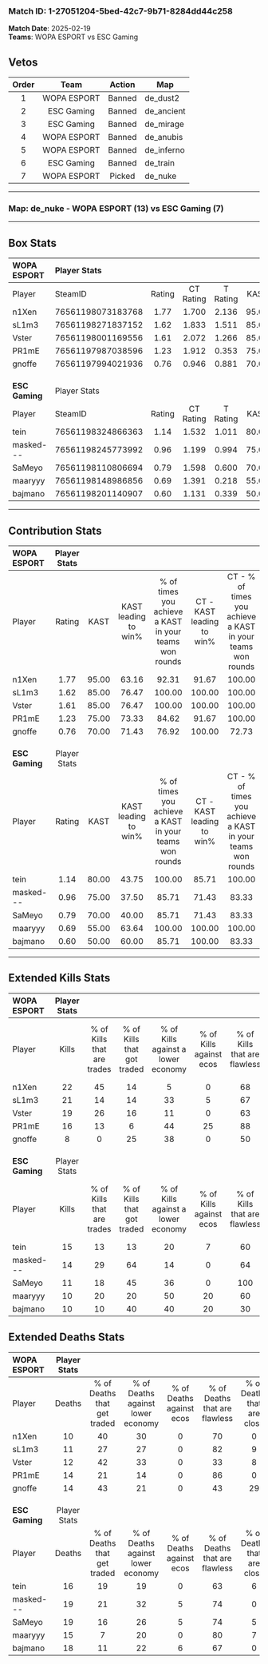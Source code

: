 ### Match ID: 1-27051204-5bed-42c7-9b71-8284dd44c258  
**Match Date**: 2025-02-19  
**Teams**: WOPA ESPORT vs ESC Gaming  

## Vetos  

| Order | Team | Action | Map |
| :---: | :--: | :----: | --- |
| 1 | WOPA ESPORT | Banned | de_dust2 |
| 2 | ESC Gaming | Banned | de_ancient |
| 3 | ESC Gaming | Banned | de_mirage |
| 4 | WOPA ESPORT | Banned | de_anubis |
| 5 | WOPA ESPORT | Banned | de_inferno |
| 6 | ESC Gaming | Banned | de_train |
| 7 | WOPA ESPORT | Picked | de_nuke |

---  

### **Map**: de_nuke - WOPA ESPORT (13) vs ESC Gaming (7)  
---  

## Box Stats  

| **WOPA ESPORT** | Player Stats      |        |           |          |       |       |       |         |        |      |     |
| :- | :- | :-: | :-: | :-: | :-: | :-: | :-: | :-: | :-: | :-: | :-: |
| Player          | SteamID           | Rating | CT Rating | T Rating | KAST  |  ADR  | Kills | Assists | Deaths | K/D  | HS% |
| n1Xen           | 76561198073183768 |  1.77  |   1.700   |  2.136   | 95.00 | 94.4  |  22   |    5    |   10   | 2.20 | 59  |
| sL1m3           | 76561198271837152 |  1.62  |   1.833   |  1.511   | 85.00 | 94.5  |  21   |    5    |   11   | 1.91 | 28  |
| Vster           | 76561198001169556 |  1.61  |   2.072   |  1.266   | 85.00 | 120.8 |  19   |    9    |   12   | 1.58 | 47  |
| PR1mE           | 76561197987038596 |  1.23  |   1.912   |  0.353   | 75.00 | 89.9  |  16   |    4    |   14   | 1.14 | 81  |
| gnoffe          | 76561197994021936 |  0.76  |   0.946   |  0.881   | 70.00 | 57.2  |   8   |    6    |   14   | 0.57 | 75  |
|                 |                   |        |           |          |       |       |       |         |        |      |     |
|                 |                   |        |           |          |       |       |       |         |        |      |     |
|                 |                   |        |           |          |       |       |       |         |        |      |     |
| **ESC Gaming**  | Player Stats      |        |           |          |       |       |       |         |        |      |     |
| Player          | SteamID           | Rating | CT Rating | T Rating | KAST  |  ADR  | Kills | Assists | Deaths | K/D  | HS% |
| tein            | 76561198324866363 |  1.14  |   1.532   |  1.011   | 80.00 | 80.4  |  15   |    3    |   16   | 0.94 | 80  |
| masked---       | 76561198245773992 |  0.96  |   1.199   |  0.994   | 75.00 | 72.3  |  14   |    4    |   19   | 0.74 | 21  |
| SaMeyo          | 76561198110806694 |  0.79  |   1.598   |  0.600   | 70.00 | 69.4  |  11   |    6    |   19   | 0.58 | 45  |
| maaryyy         | 76561198148986856 |  0.69  |   1.391   |  0.218   | 55.00 | 56.9  |  10   |    2    |   15   | 0.67 | 30  |
| bajmano         | 76561198201140907 |  0.60  |   1.131   |  0.339   | 50.00 | 61.9  |  10   |    4    |   18   | 0.56 | 50  |
---  

## Contribution Stats  

| **WOPA ESPORT** | Player Stats |       |                      |                                                        |                           |                                                             |                          |                                                            |
| :- | :-: | :-: | :-: | :-: | :-: | :-: | :-: | :-: |
| Player          |    Rating    | KAST  | KAST leading to win% | % of times you achieve a KAST in your teams won rounds | CT - KAST leading to win% | CT - % of times you achieve a KAST in your teams won rounds | T - KAST leading to win% | T - % of times you achieve a KAST in your teams won rounds |
| n1Xen           |     1.77     | 95.00 |        63.16         |                         92.31                          |           91.67           |                           100.00                            |          14.29           |                           50.00                            |
| sL1m3           |     1.62     | 85.00 |        76.47         |                         100.00                         |          100.00           |                           100.00                            |          33.33           |                           100.00                           |
| Vster           |     1.61     | 85.00 |        76.47         |                         100.00                         |          100.00           |                           100.00                            |          33.33           |                           100.00                           |
| PR1mE           |     1.23     | 75.00 |        73.33         |                         84.62                          |           91.67           |                           100.00                            |           0.00           |                            0.00                            |
| gnoffe          |     0.76     | 70.00 |        71.43         |                         76.92                          |          100.00           |                            72.73                            |          33.33           |                           100.00                           |
|                 |              |       |                      |                                                        |                           |                                                             |                          |                                                            |
|                 |              |       |                      |                                                        |                           |                                                             |                          |                                                            |
|                 |              |       |                      |                                                        |                           |                                                             |                          |                                                            |
| **ESC Gaming**  | Player Stats |       |                      |                                                        |                           |                                                             |                          |                                                            |
| Player          |    Rating    | KAST  | KAST leading to win% | % of times you achieve a KAST in your teams won rounds | CT - KAST leading to win% | CT - % of times you achieve a KAST in your teams won rounds | T - KAST leading to win% | T - % of times you achieve a KAST in your teams won rounds |
| tein            |     1.14     | 80.00 |        43.75         |                         100.00                         |           85.71           |                           100.00                            |          11.11           |                           100.00                           |
| masked---       |     0.96     | 75.00 |        37.50         |                         85.71                          |           71.43           |                            83.33                            |          11.11           |                           100.00                           |
| SaMeyo          |     0.79     | 70.00 |        40.00         |                         85.71                          |           71.43           |                            83.33                            |          12.50           |                           100.00                           |
| maaryyy         |     0.69     | 55.00 |        63.64         |                         100.00                         |          100.00           |                           100.00                            |          20.00           |                           100.00                           |
| bajmano         |     0.60     | 50.00 |        60.00         |                         85.71                          |          100.00           |                            83.33                            |          20.00           |                           100.00                           |
---  

## Extended Kills Stats  

| **WOPA ESPORT** | Player Stats |                            |                            |                                    |                         |                              |                                 |                                       |                    |           |
| :- | :-: | :-: | :-: | :-: | :-: | :-: | :-: | :-: | :-: | :-: |
| Player          |    Kills     | % of Kills that are trades | % of Kills that got traded | % of Kills against a lower economy | % of Kills against ecos | % of Kills that are flawless | % of Kills that are close duels | % of Kills that are assisted by flash | Pistol Round Kills | AWP Kills |
| n1Xen           |      22      |             45             |             14             |                 5                  |            0            |              68              |                5                |                   0                   |         0          |     2     |
| sL1m3           |      21      |             14             |             14             |                 33                 |            5            |              67              |                0                |                   0                   |         8          |     1     |
| Vster           |      19      |             26             |             16             |                 11                 |            0            |              63              |                5                |                   0                   |         0          |     5     |
| PR1mE           |      16      |             13             |             6              |                 44                 |           25            |              88              |                0                |                   0                   |         0          |     1     |
| gnoffe          |      8       |             0              |             25             |                 38                 |            0            |              50              |               13                |                   0                   |         0          |     1     |
|                 |              |                            |                            |                                    |                         |                              |                                 |                                       |                    |           |
|                 |              |                            |                            |                                    |                         |                              |                                 |                                       |                    |           |
|                 |              |                            |                            |                                    |                         |                              |                                 |                                       |                    |           |
| **ESC Gaming**  | Player Stats |                            |                            |                                    |                         |                              |                                 |                                       |                    |           |
| Player          |    Kills     | % of Kills that are trades | % of Kills that got traded | % of Kills against a lower economy | % of Kills against ecos | % of Kills that are flawless | % of Kills that are close duels | % of Kills that are assisted by flash | Pistol Round Kills | AWP Kills |
| tein            |      15      |             13             |             13             |                 20                 |            7            |              60              |               13                |                   0                   |         0          |     0     |
| masked---       |      14      |             29             |             64             |                 14                 |            0            |              64              |               14                |                   7                   |         0          |     2     |
| SaMeyo          |      11      |             18             |             45             |                 36                 |            0            |             100              |                9                |                   0                   |         1          |     2     |
| maaryyy         |      10      |             20             |             20             |                 50                 |           20            |              60              |                0                |                   0                   |         0          |     0     |
| bajmano         |      10      |             10             |             40             |                 40                 |           20            |              30              |               10                |                   0                   |         0          |     1     |
## Extended Deaths Stats  

| **WOPA ESPORT** | Player Stats |                             |                                   |                          |                               |                            |                           |               |
| :- | :-: | :-: | :-: | :-: | :-: | :-: | :-: | :-: |
| Player          |    Deaths    | % of Deaths that get traded | % of Deaths against lower economy | % of Deaths against ecos | % of Deaths that are flawless | % of Deaths that are close | % of Deaths while blinded | Deaths to AWP |
| n1Xen           |      10      |             40              |                30                 |            0             |              70               |             0              |            10             |       0       |
| sL1m3           |      11      |             27              |                27                 |            0             |              82               |             9              |             0             |       0       |
| Vster           |      12      |             42              |                33                 |            0             |              33               |             8              |             0             |       0       |
| PR1mE           |      14      |             21              |                14                 |            0             |              86               |             0              |             0             |       1       |
| gnoffe          |      14      |             43              |                21                 |            0             |              43               |             29             |             0             |       0       |
|                 |              |                             |                                   |                          |                               |                            |                           |               |
|                 |              |                             |                                   |                          |                               |                            |                           |               |
|                 |              |                             |                                   |                          |                               |                            |                           |               |
| **ESC Gaming**  | Player Stats |                             |                                   |                          |                               |                            |                           |               |
| Player          |    Deaths    | % of Deaths that get traded | % of Deaths against lower economy | % of Deaths against ecos | % of Deaths that are flawless | % of Deaths that are close | % of Deaths while blinded | Deaths to AWP |
| tein            |      16      |             19              |                19                 |            0             |              63               |             6              |             0             |       1       |
| masked---       |      19      |             21              |                32                 |            5             |              74               |             0              |             0             |       2       |
| SaMeyo          |      19      |             16              |                26                 |            5             |              74               |             5              |             0             |       3       |
| maaryyy         |      15      |              7              |                20                 |            0             |              80               |             7              |             0             |       1       |
| bajmano         |      18      |             11              |                22                 |            6             |              67               |             0              |             0             |       1       |
